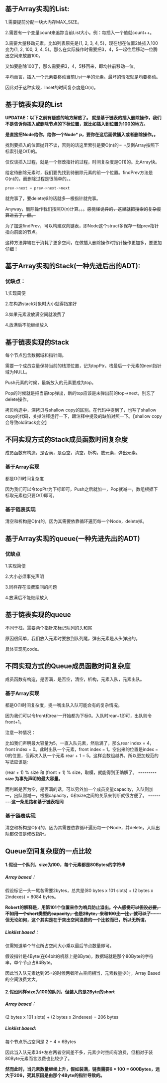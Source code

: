 ## 基于Array实现的List:

1.需要提前分配一块大内存MAX_SIZE。

2.需要有一个变量count来追踪当前List大小。例：每插入一个值就count++。

3.需要大量移动元素。比如列表原先是{1, 2, 3, 4, 5}，现在想在位置2处插入100变为{1, 2, 100, 3, 4, 5}。那么在实际操作时需要把3，4，5一起往后移动一位腾出空间来放置100。 

又如要删除100了，那么需要把3，4，5移回来，即均往前移动一位。



平均而言，插入一个元素要移动当前List一半的元素。最坏的情况就是均要移动。

因此对于这种实现，Inset的时间复杂度是O(n)。



## 基于链表实现的List

**UPDATAE：以下之前有疑惑的地方解惑了。 就是基于链表的插入删除操作，我们不是告诉你插入或删除节点的下标位置，就比如插入到位置为100的地方。**

**是直接把Node给你，给你一个Node\* p，要你在这后面做插入或者删除操作。。**

找到要插入的位置抛开不谈，否则的话这里索引是要O(n)的······反倒Array按照下标索引是O(1)的。

仅仅谈插入过程，就是一个修改指针的过程，时间复杂度是O(1)的。比Array快。



给定待删除元素时，我们要先找到待删除元素的前一个位置。findPrev方法是O(n)的，而删除过程是很简单的。。

```c
prev->next = prev->next->next
```

就完事了，要delete掉的话就多一根指针就完事。

Anyway，删除操作我们按照O(n)计算。。。~~感觉怪诡异的，这里就把搜索的复杂度算进去了，额。~~



为了加速findPrev，可以构建双向链表，即Node这个struct多保存一根prev指针指向前面的节点。

这种方法弊端在于消耗了更多空间，在做插入删除操作时指针操作更加多，要更加仔细！





## 基于Array实现的Stack(一种先进后出的ADT):

### 优缺点：

1.实现简便

2.在构造stack对象时大小就得指定好

3.如果元素没放满空间就浪费了

4.放满后不能继续放入





## 基于链表实现的Stack

每个节点包含数据域和指针阈。

需要一个成员变量保持当前的栈顶位置，记为topPtr。栈最后一个元素的next指针域为NULL。

Push元素的时候，最新放入的元素要成为top。

Pop的时候就是把当前top弹出，新的top应该是未弹出前的top->next，别忘了delete操作。

拷贝构造中，深拷贝与shallow copy的区别。在代码中提到了，也写了shallow copy的代码，关掉注释运行一下，跟注释中提及的缺陷对照一下。【shallow copy会导致oldStack变空】





## 不同实现方式的Stack成员函数时间复杂度

成员函数有构造，是否满，是否空，清空，析构，放元素，弹出元素。

### 基于Array实现

都是O(1)时间复杂度

因为我们可以令topPtr为下标即可，Push之后就加一，Pop就减一，数组根据下标取元素也只要O(1)即可。

### 基于链表实现

清空和析构是O(n)的，因为其需要依靠循环遍历每一个Node，delete掉。





## 基于Array实现的queue(一种先进先出的ADT)

### 优缺点

1.实现简便

2.大小必须事先声明

3.同样存在浪费空间的问题

4.放满后不能继续放入





## 基于链表实现的queue

不同于栈，需要两个指针来标记队列的头和尾

原因很简单，我们放入元素时要放到队列尾，弹出元素是从头弹出的。

具体实现见code。





## 不同实现方式的Queue成员函数时间复杂度

成员函数有构造，是否满，是否空，清空，析构，元素入队，元素出队。

### 基于Array实现

都是O(1)时间复杂度，提一嘴出队入队可能会有的复杂情况。

因为我们可以令front和rear一开始都为下标0。入队时rear+1即可，出队则令front+1。

注意一种情况：

比如我们声明最大容量为5，一直入队元素，然后满了，那么rear index = 4， front index = 0。此时出队一个元素，front index = 1。空出来的位置是index = 0的位置，但再次入队一个元素 rear + 1 = 5。这样会数组越界，所以更加规范的写法应该是:

(rear + 1) % size 和 (front + 1) % size，取模，就能得到正确解了。   **---------size 为事先声明的最大容量。**

而判断是否为空，是否满的话，可以另外加一个成员变量capacity，入队则加一，出队则减一，根据capacity，0和size之间的关系来判断就很方便了。		**---------这一条思路和基于链表相同**

### 基于链表实现

清空和析构是O(n)的，因为其需要依靠循环遍历每一个Node，并delete。入队出队都仅仅是修改指针。





## Queue空间复杂度的一点比较

#### 1.假设一个队列，size为100，每个元素都是80Bytes的字符串

##### Array based：

假设标记一头一尾各需要2bytes，总共是(80 bytes x 101 slots) + (2 bytes x 2indexes) = 8084 bytes。

**Robert的解释是，用第101个位置来作为哨兵防止溢出。~~个人感觉可以但没必要，不如用一个short类型的capacity，也是2Byte，来和100比一比，就可以了·······~~ 但无论如何，这个其实是在于突出空间浪费的一个比较而已，所以无所谓。**



##### Linklist based：

仅需知道单个节点所占空间大小乘以最后节点数量即可。

假设指针是4Byte(在64bit的机器上是8Byte)，数据域就是那个80Byte的字符串，单个节点占84Byte。



因此当入队元素达到95+的时候两者所占空间相当，元素数量少时，Array Based的空间浪费太大。



#### 2.假设同样size为100的队列，但装入的是2Byte的short

##### Array based：

(2 bytes x 101 slots) + (2 bytes x 2indexes) = 206 bytes



##### Linklist based:

每个节点所占空间是 2 + 4 = 6Bytes



因此当入队元素34+左右两者空间差不多，元素少时空间有浪费，但相对于装80Byte元素而言浪费也比较少了。

**然而此时，当元素数量继续上升，假如装满，链表需要6 * 100 = 600Bytes，远大于206，究其原因是由那个4Byte的指针导致的。**